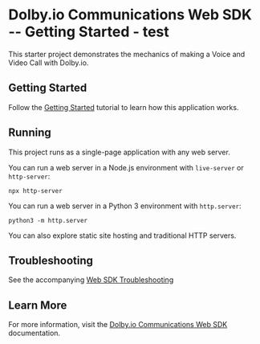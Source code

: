 # Dolby.io Communications Web SDK -- Getting Started - test

This starter project demonstrates the mechanics of making a Voice and Video Call with Dolby.io.

## Getting Started

Follow the [Getting Started](https://docs.dolby.io/communications-apis/docs/getting-started-with-the-javascript-sdk) tutorial to learn how this application works.

## Running

This project runs as a single-page application with any web server.

You can run a web server in a Node.js environment with `live-server` or `http-server`:
```
npx http-server
```

You can run a web server in a Python 3 environment with `http.server`:
```
python3 -m http.server
```

You can also explore static site hosting and traditional HTTP servers.

## Troubleshooting

See the accompanying [Web SDK Troubleshooting](https://docs.dolby.io/communications-apis/docs/getting-started-with-the-javascript-sdk#troubleshooting)

## Learn More

For more information, visit the [Dolby.io Communications Web SDK](https://docs.dolby.io/communications-apis/docs/js-overview) documentation.

